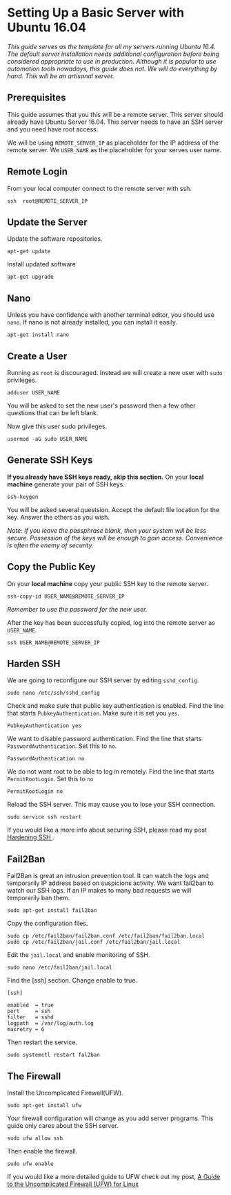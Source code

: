 # Setting Up a Basic Server with Ubuntu 16.04

*This guide serves as the template for all my servers running Ubuntu 16.4. The default server installation needs additional configuration before being considered appropriate to use in production. Although it is popular to use automation tools nowadays, this guide does not. We will do everything by hand. This will be an artisanal server.*

## Prerequisites

This guide assumes that you this will be a remote server. This server should already have Ubuntu Server 16.04. This server needs to have an SSH server and  you need have root access.

We will be using `REMOTE_SERVER_IP` as placeholder for the IP address of the remote server. We `USER_NAME` as the placeholder for your serves user name.

## Remote Login

From your local computer connect to the remote server with ssh.

    ssh  root@REMOTE_SERVER_IP

## Update the Server

Update the software repositories.

    apt-get update

Install updated software

    apt-get upgrade

## Nano
Unless you have confidence with another terminal editor, you should use `nano`.  If nano is not already installed, you can install it easily. 

    apt-get install nano

## Create a User

Running as `root` is discouraged. Instead we will create a new user with `sudo` privileges.

    adduser USER_NAME

You will be asked to set the new user's password then a few other questions that can be left blank.

Now give this user sudo privileges. 

    usermod -aG sudo USER_NAME

## Generate SSH Keys
**If you already have SSH keys ready, skip this section.** 
On your **local machine** generate your pair of SSH keys. 

    ssh-keygen

You will be asked several questsion. Accept the default file location for the key. Answer the others as you wish. 

_Note: If you leave the passphrase blank, then your system will be less secure. Possession of the keys will be enough to gain access. Convenience is often the enemy of security._

## Copy the Public Key

On your **local machine** copy your public SSH key to the remote server. 

    ssh-copy-id USER_NAME@REMOTE_SERVER_IP

*Remember to use the password for the new user.*

After the key has been successfully copied, log into the remote server as `USER_NAME`.

    ssh USER_NAME@REMOTE_SERVER_IP

## Harden SSH
We are going to reconfigure our SSH server by editing `sshd_config`.

    sudo nano /etc/ssh/sshd_config

Check and make sure that public key authentication is enabled. Find the line that starts `PubkeyAuthentication`. Make sure it is set you `yes`.

    PubkeyAuthentication yes

We want to disable password authentication. Find the line that starts `PasswordAuthentication`. Set this to `no`.

    PasswordAuthentication no

We do not want root to be able to log in remotely. Find the line that starts `PermitRootLogin`. Set this to `no`

    PermitRootLogin no

Reload the SSH server. This may cause you to lose your SSH connection.

    sudo service ssh restart

If you would like a more info about securing SSH, please read my post  [Hardening SSH
](https://medium.com/p/hardening-ssh-1bcb99cd4cef). 

## Fail2Ban

Fail2Ban is great an intrusion prevention tool. It can watch the logs and temporarily IP address based on suspicions activity. We want fail2ban to watch our SSH logs. If an IP makes to many bad requests we will temporarily ban them. 

    sudo apt-get install fail2ban

Copy the configuration files.
 

    sudo cp /etc/fail2ban/fail2ban.conf /etc/fail2ban/fail2ban.local
    sudo cp /etc/fail2ban/jail.conf /etc/fail2ban/jail.local

Edit the `jail.local` and enable monitoring of SSH.

    sudo nano /etc/fail2ban/jail.local

Find the [ssh] section. Change enable to true.

    [ssh]
    
    enabled  = true
    port     = ssh
    filter   = sshd
    logpath  = /var/log/auth.log
    maxretry = 6 

Then restart the service.

    sudo systemctl restart fal2ban

## The Firewall

Install the Uncomplicated Firewall(UFW).

    sudo apt-get install ufw

Your firewall configuration will change as you add server programs. This guide only cares about the SSH server. 

    sudo ufw allow ssh

Then enable the firewall.

    sudo ufw enable

If you would like a more detailed guide to UFW check out my post, [A Guide to the Uncomplicated Firewall (UFW) for Linux](https://medium.com/@mr_rigden/a-guide-to-the-uncomplicated-firewall-ufw-for-linux-570c3774d7f4)


